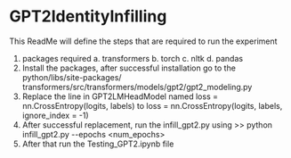 # GPT2IdentityInfilling

This ReadMe will define the steps that are required to run the experiment

1. packages required
  a. transformers
  b. torch
  c. nltk
  d. pandas
2. Install the packages, after successful installation go to the python/libs/site-packages/ transformers/src/transformers/models/gpt2/gpt2_modeling.py
3. Replace the line in GPT2LMHeadModel named loss = nn.CrossEntropy(logits, labels) to loss = nn.CrossEntropy(logits, labels, ignore_index = -1)
4. After successful replacement, run the infill_gpt2.py using >> python infill_gpt2.py --epochs <num_epochs>
5. After that run the Testing_GPT2.ipynb file
